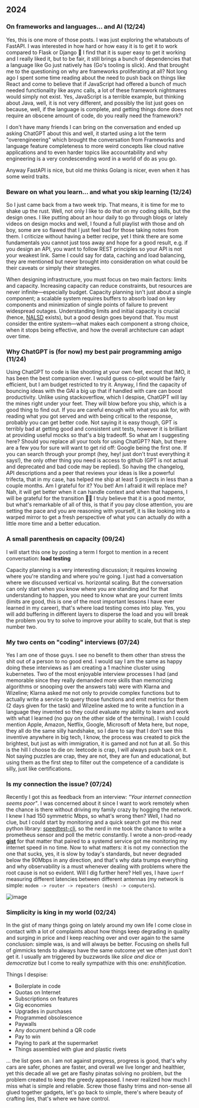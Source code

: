 ## 2024

### On frameworks and languages... and AI (12/24)

Yes, this is one more of those posts. I was just exploring the whatabouts of FastAPI. I was interested in how hard or how easy it is to get it to work compared to Flask or Django 🤮
I find that it is super easy to get it working and I really liked it, but to be fair, it still brings a bunch of dependencies that a language like Go just natively has (Go's tooling is slick). And that brought me to the questioning on why are frameworks proliferating at all? Not long ago I spent some time reading about the need to push back on things like React and come to believe that if JavaScript had offered a bunch of much needed functionality like async calls, a lot of these framework nightmares would simply not exist. Yes, JavaScript is a terrible example, but thinking about Java, well, it is not very different, and possibly the list just goes on because, well, if the language is complete, and getting things done does not require an obscene amount of code, do you really need the framework?

I don't have many friends I can bring on the conversation and ended up asking ChatGPT about this and well, it started using a lot the term "overengineering" which brought the conversation from Frameworks and language feature completeness to more weird concepts like cloud native applications and to even harder topics like accountability and why engineering is a very condescending word in a world of do as you go.

Anyway FastAPI is nice, but old me thinks Golang is nicer, even when it has some weird traits.

### Beware on what you learn... and what you skip learning (12/24)

So I just came back from a two week trip. That means, it is time for me to shake up the rust. Well, not only I like to do that on my coding skills, but the design ones. I like putting about an hour daily to go through blogs or lately videos on design mocks and well, I found a full playlist with those and oh boy, some are so flawed that I just feel bad for those taking notes from them. I criticize without having a better recipe, yet I think there are some fundamentals you cannot just toss away and hope for a good result, e.g. if you design an API, you want to follow REST principles so your API is not your weakest link. Same I could say for data, caching and load balancing, they are mentioned but never brought into consideration on what could be their caveats or simply their strategies.

When designing infrastructure, you must focus on two main factors: limits and capacity. Increasing capacity can reduce constraints, but resources are never infinite—especially budget. Capacity planning isn't just about a single component; a scalable system requires buffers to absorb load on key components and minimization of single points of failure to prevent widespread outages. Understanding limits and initial capacity is crucial (hence, [NALSD](https://sre.google/workbook/non-abstract-design/) exists), but a good design goes beyond that. You must consider the entire system—what makes each component a strong choice, when it stops being effective, and how the overall architecture can adapt over time.

### Why ChatGPT is (for now) my best pair programming amigo (11/24)

Using ChatGPT to code is like shooting at your own feet, except that IMO, it has been the best companion ever. I would guess co-pilot would be fairly efficient, but I am budget restricted to try it. Anyway, I find the capacity of bouncing ideas with the GAI a big up that if handled with care can boost productivity.
Unlike using stackoverflow, which I despise, ChatGPT will lay the mines right under your feet. They will blow before you ship, which is a good thing to find out. If you are careful enough with what you ask for, with reading what you got served and with being critical to the response, probably you can get better code. Not saying it is easy though, GPT is terribly bad at getting good and consistent unit tests, however it is brilliant at providing useful mocks so that's a big tradeoff.
So what am I suggesting here? Should you replace all your tools for using ChatGPT? Nah, but there are a few you for sure will want to get rid off: Google being the first one. If you can search through your prompt (hey, hey! just don't trust everything it says!), the only other thing you need is access to github (GPT is not actual and deprecated and bad code may be replied). So having the changelog, API descriptions and a peer that reviews your ideas is like a powerful trifecta, that in my case, has helped me ship at least 5 projects in less than a couple months. Am I grateful for it? You bet! Am I afraid it will replace me? Nah, it will get better when it can handle context and when that happens, I will be grateful for the transition 🤖💙
I truly believe that it is a good mentor, but what's remarkable of all of this, is that if you pay close attention, you are setting the pace and you are reasoning with yourself, it is like looking into a warped mirror to get a fresh perspective of what you can actually do with a little more time and a better education.


### A small parenthesis on capacity (09/24)

I will start this one by posting a term I forgot to mention in a recent conversation: **load testing**

Capacity planning is a very interesting discussion; it requires knowing where you're standing and where you're going. I just had a conversation where we discussed vertical vs. horizontal scaling. But the conversation can only start when you know where you are standing and for that understanding to happen, you need to know what are your current limits (limits are good, this is one of the most important lessons I have ever learned in my career), that's where load testing comes into play. Yes, you will add buffering in different layers to disperse the load and you will break the problem you try to solve to improve your ability to scale, but that is step number two.

### My two cents on "coding" interviews (07/24)

Yes I am one of those guys. I see no benefit to them other than stress the shit out of a person to no good end. I would say I am the same as happy doing these interviews as I am creating a 1 machine cluster using kubernetes. Two of the most enjoyable interview processes I had (and memorable since they really demanded more skills than memorizing algorithms or snooping over the answers tab) were with Klarna and Wizeline; Klarna asked me not only to provide complex functions but to actually write a service to query those functions and emit metrics for them (2 days given for the task) and Wizeline asked me to write a function in a language they invented so they could evaluate my ability to learn and work with what I learned (no guy on the other side of the terminal). I wish I could mention Apple, Amazon, Netflix, Google, Microsoft of Meta here, but nope, they all do the same silly handshake, so I dare to say that I don't see this inventive anywhere in big tech, I know, the process was created to pick the brightest, but just as with immigration, it is gamed and not fun at all. So this is the hill I choose to die on: leetcode is crap, I will always push back on it. Not saying puzzles are crap, they are not, they are fun and educational, but using them as the first step to filter out the competence of a candidate is silly, just like certifications.

<!-- Ah look at you sneaky bastard! glad you found my comment, you want more spice in my non-sense? hit this one: extras/intrusive_thoughts... have a laugh, or not, I don't care, thanks for reading me.
Cheers!
-->

### Is my connection the issue? (07/24)

Recently I got this as feedback from an interview: _"Your internet connection seems poor"_. I was concerned about it since I want to work remotely when the chance is there without driving my family crazy by hogging the network. I knew I had 150 symmetric Mbps, so what's wrong then? Well, I had no clue, but I could start by monitoring and a quick search got me this neat python library: [speedtest-cli](https://github.com/sivel/speedtest-cli/wiki), so the nerd in me took the chance to write a prometheus sensor and poll the metric constantly. I wrote a non-prod-ready **[gist](https://gist.githubusercontent.com/mon-gmx/8b70cc44a4bf37c0015db1000fb83abc/raw/24ab84640b7c25dc11d002b9940f59f6a8ce7dae/speed_test_sensors.py)** for that matter that paired to a systemd service got me monitoring my internet speed in no time. Now to what matters: it is not my connection the one that sucks, yes, it is slow by today's standards, but never degraded below the 90Mbps in any direction, and that's why data trumps everything and why observability is a must whenever dealing with problems where the root cause is not so evident. Will I dig further here? Hell yes, I have `iperf` measuring different latencies between different antennas (my network is simple: `modem -> router -> repeaters (mesh) -> computers`).

![image](https://github.com/user-attachments/assets/cf43a151-92e6-4a1b-9288-5a0eeb6b94d1)

### Simplicity is king in my world (02/24)

In the gist of many things going on lately around my own life I come close in contact with a lot of complaints about how things keep degrading in quality and surging in price and I keep reaching over and over again to the same conclusion: simple was, is and will always be better. Focusing on shells full of gimmicks tends to always have the same outcome yet we often just don't get it. I usually am triggered by buzzwords like _slice and dice_ or _democratize_ but I come to really sympathize with this one: _enshitification_.

Things I despise:

* Boilerplate in code
* Quotas on Internet
* Subscriptions on features
* Gig economies
* Upgrades in purchases
* Programmed obsolescence
* Paywalls
* Any document behind a QR code 
* Pay to win
* Paying to park at the supermarket
* Things assembled with glue and plastic rivets

... the list goes on. I am not against progress, progress is good, that's why cars are safer, phones are faster, and overall we live longer and healthier, yet this decade all we get are flashy pinatas solving no problem, but the problem created to keep the greedy appeased. I never realized how much I miss what is simple and reliable. Screw those flashy trims and non-sense all glued together gadgets, let's go back to simple, there's where beauty of crafting lies, that's where we have control.

<div align="right">
    <script async src="https://www.googletagmanager.com/gtag/js?id=G-PW9NV6T54Q"></script>
    <!-- added for measuring visits only -->
    <script>
      window.dataLayer = window.dataLayer || [];
      function gtag(){dataLayer.push(arguments);}
      gtag('js', new Date());
      gtag('config', 'G-PW9NV6T54Q');
    </script>
</div>
